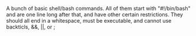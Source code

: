 A bunch of basic shell/bash commands. All of them start with "#!/bin/bash" and are one line long after that, and have other certain restrictions. They should all end in a whitespace, must be executable, and cannot use backticls, &&, ||, or ;